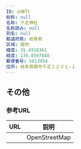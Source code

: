 ```yaml
---
ID: sHBTl
総称: null
名称: 千疋神社
名称読み: null
別名: null
都道府県: 岐阜県
区域: 関市
緯度: 35.4918361
経度: 136.8597848
郵便番号: 5013954
住所: 岐阜県関市千疋１２０１−１
---
```


## その他

### 参考URL

| URL | 説明          |
| --- | ------------- |
|     | OpenStreetMap |
